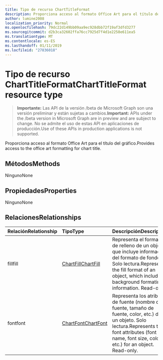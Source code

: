 ```yaml
---
title: Tipo de recurso ChartTitleFormat
description: Proporciona acceso al formato Office Art para el título del gráfico.
author: lumine2008
localization_priority: Normal
ms.openlocfilehash: 79dc22d149bb09aa9ec928dbb72f19af3dfd3277
ms.sourcegitcommit: d2b3ca32602ffa76cc7925d7f4d1e2258e611ea5
ms.translationtype: MT
ms.contentlocale: es-ES
ms.lasthandoff: 01/11/2019
ms.locfileid: "27836018"
---
```

# <a name="charttitleformat-resource-type"></a><span data-ttu-id="d04b6-103">Tipo de recurso ChartTitleFormat</span><span class="sxs-lookup"><span data-stu-id="d04b6-103">ChartTitleFormat resource type</span></span>

> <span data-ttu-id="d04b6-104">**Importante:** Las API de la versión /beta de Microsoft Graph son una versión preliminar y están sujetas a cambios.</span><span class="sxs-lookup"><span data-stu-id="d04b6-104">**Important:** APIs under the /beta version in Microsoft Graph are in preview and are subject to change.</span></span> <span data-ttu-id="d04b6-105">No se admite el uso de estas API en aplicaciones de producción.</span><span class="sxs-lookup"><span data-stu-id="d04b6-105">Use of these APIs in production applications is not supported.</span></span>

<span data-ttu-id="d04b6-106">Proporciona acceso al formato Office Art para el título del gráfico.</span><span class="sxs-lookup"><span data-stu-id="d04b6-106">Provides access to the office art formatting for chart title.</span></span>


## <a name="methods"></a><span data-ttu-id="d04b6-107">Métodos</span><span class="sxs-lookup"><span data-stu-id="d04b6-107">Methods</span></span>
<span data-ttu-id="d04b6-108">Ninguno</span><span class="sxs-lookup"><span data-stu-id="d04b6-108">None</span></span>

## <a name="properties"></a><span data-ttu-id="d04b6-109">Propiedades</span><span class="sxs-lookup"><span data-stu-id="d04b6-109">Properties</span></span>
<span data-ttu-id="d04b6-110">Ninguno</span><span class="sxs-lookup"><span data-stu-id="d04b6-110">None</span></span>

## <a name="relationships"></a><span data-ttu-id="d04b6-111">Relaciones</span><span class="sxs-lookup"><span data-stu-id="d04b6-111">Relationships</span></span>
| <span data-ttu-id="d04b6-112">Relación</span><span class="sxs-lookup"><span data-stu-id="d04b6-112">Relationship</span></span> | <span data-ttu-id="d04b6-113">Tipo</span><span class="sxs-lookup"><span data-stu-id="d04b6-113">Type</span></span>   |<span data-ttu-id="d04b6-114">Descripción</span><span class="sxs-lookup"><span data-stu-id="d04b6-114">Description</span></span>|
|:---------------|:--------|:----------|
|<span data-ttu-id="d04b6-115">fill</span><span class="sxs-lookup"><span data-stu-id="d04b6-115">fill</span></span>|[<span data-ttu-id="d04b6-116">ChartFill</span><span class="sxs-lookup"><span data-stu-id="d04b6-116">ChartFill</span></span>](chartfill.md)|<span data-ttu-id="d04b6-p102">Representa el formato de relleno de un objeto, que incluye información del formato de fondo. Solo lectura.</span><span class="sxs-lookup"><span data-stu-id="d04b6-p102">Represents the fill format of an object, which includes background formating information. Read-only.</span></span>|
|<span data-ttu-id="d04b6-119">font</span><span class="sxs-lookup"><span data-stu-id="d04b6-119">font</span></span>|[<span data-ttu-id="d04b6-120">ChartFont</span><span class="sxs-lookup"><span data-stu-id="d04b6-120">ChartFont</span></span>](chartfont.md)|<span data-ttu-id="d04b6-p103">Representa los atributos de fuente (nombre de fuente, tamaño de fuente, color, etc.) de un objeto. Solo lectura.</span><span class="sxs-lookup"><span data-stu-id="d04b6-p103">Represents the font attributes (font name, font size, color, etc.) for an object. Read-only.</span></span>|

<!-- uuid: 8fcb5dbc-d5aa-4681-8e31-b001d5168d79
2015-10-25 14:57:30 UTC -->
<!-- {
  "type": "#page.annotation",
  "description": "ChartTitleFormat resource",
  "keywords": "",
  "section": "documentation",
  "tocPath": ""
}-->
